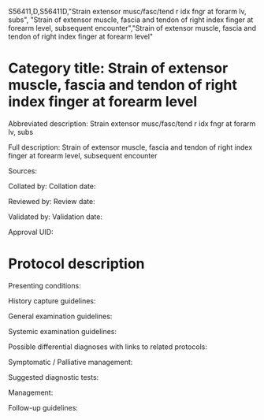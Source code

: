 S56411,D,S56411D,"Strain extensor musc/fasc/tend r idx fngr at forarm lv, subs", "Strain of extensor muscle, fascia and tendon of right index finger at forearm level, subsequent encounter","Strain of extensor muscle, fascia and tendon of right index finger at forearm level"
# Category title: Strain of extensor muscle, fascia and tendon of right index finger at forearm level

Abbreviated description: Strain extensor musc/fasc/tend r idx fngr at forarm lv, subs

Full description: Strain of extensor muscle, fascia and tendon of right index finger at forearm level, subsequent encounter

Sources:

Collated by:
Collation date:

Reviewed by:
Review date:

Validated by:
Validation date:

Approval UID:

# Protocol description

Presenting conditions:

History capture guidelines:

General examination guidelines:

Systemic examination guidelines:

Possible differential diagnoses with links to related protocols:

Symptomatic / Palliative management:

Suggested diagnostic tests:

Management:

Follow-up guidelines:
